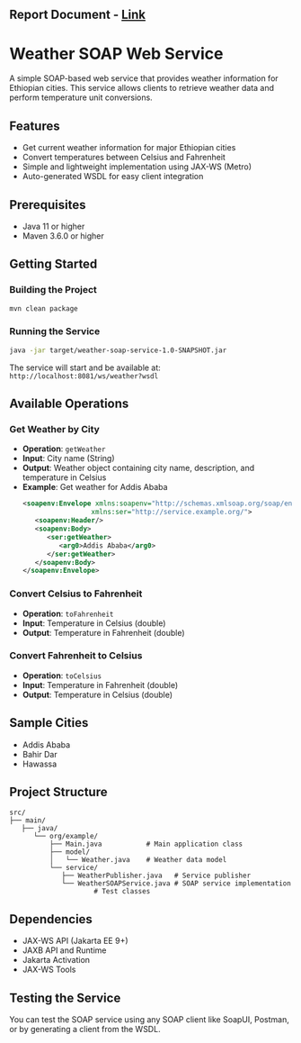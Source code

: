 ## Report Document - [Link](https://drive.google.com/file/d/1vG4lkt_D6ykmDmnWxjngEVQnx_UTq651/view?usp=sharing) 
# Weather SOAP Web Service

A simple SOAP-based web service that provides weather information for Ethiopian cities. This service allows clients to retrieve weather data and perform temperature unit conversions.

## Features

- Get current weather information for major Ethiopian cities
- Convert temperatures between Celsius and Fahrenheit
- Simple and lightweight implementation using JAX-WS (Metro)
- Auto-generated WSDL for easy client integration

## Prerequisites

- Java 11 or higher
- Maven 3.6.0 or higher

## Getting Started

### Building the Project

```bash
mvn clean package
```

### Running the Service

```bash
java -jar target/weather-soap-service-1.0-SNAPSHOT.jar
```

The service will start and be available at:  
`http://localhost:8081/ws/weather?wsdl`

## Available Operations

### Get Weather by City
- **Operation**: `getWeather`
- **Input**: City name (String)
- **Output**: Weather object containing city name, description, and temperature in Celsius
- **Example**: Get weather for Addis Ababa
  ```xml
  <soapenv:Envelope xmlns:soapenv="http://schemas.xmlsoap.org/soap/envelope/" 
                   xmlns:ser="http://service.example.org/">
     <soapenv:Header/>
     <soapenv:Body>
        <ser:getWeather>
           <arg0>Addis Ababa</arg0>
        </ser:getWeather>
     </soapenv:Body>
  </soapenv:Envelope>
  ```

### Convert Celsius to Fahrenheit
- **Operation**: `toFahrenheit`
- **Input**: Temperature in Celsius (double)
- **Output**: Temperature in Fahrenheit (double)

### Convert Fahrenheit to Celsius
- **Operation**: `toCelsius`
- **Input**: Temperature in Fahrenheit (double)
- **Output**: Temperature in Celsius (double)

## Sample Cities

- Addis Ababa
- Bahir Dar
- Hawassa

## Project Structure

```
src/
├── main/
   ├── java/
      └── org/example/
          ├── Main.java           # Main application class
          ├── model/
          │   └── Weather.java    # Weather data model
          └── service/
             ├── WeatherPublisher.java   # Service publisher
             └── WeatherSOAPService.java # SOAP service implementation
                     # Test classes
```

## Dependencies

- JAX-WS API (Jakarta EE 9+)
- JAXB API and Runtime
- Jakarta Activation
- JAX-WS Tools

## Testing the Service

You can test the SOAP service using any SOAP client like SoapUI, Postman, or by generating a client from the WSDL.
